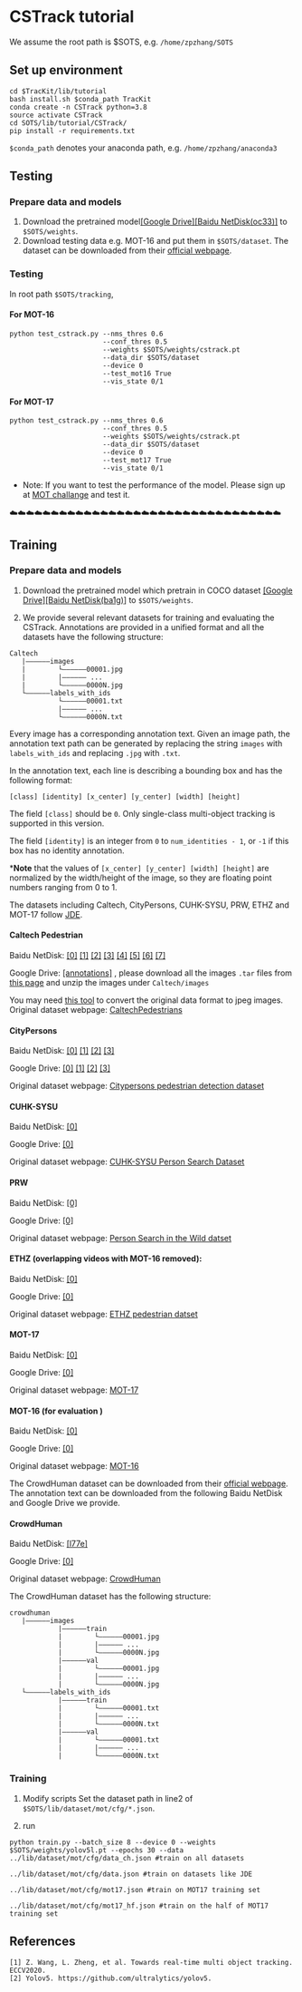 # CSTrack tutorial

We assume the root path is $SOTS, e.g. `/home/zpzhang/SOTS`

## Set up environment

```
cd $TracKit/lib/tutorial
bash install.sh $conda_path TracKit
conda create -n CSTrack python=3.8
source activate CSTrack
cd SOTS/lib/tutorial/CSTrack/
pip install -r requirements.txt
```
`$conda_path` denotes your anaconda path, e.g. `/home/zpzhang/anaconda3`

## Testing
### Prepare data and models
1. Download the pretrained model[[Google Drive]](https://drive.google.com/file/d/1x0HUDD9t6mnHi3q2N3Uf4gtmBBwPvAd7/view?usp=sharing)[[Baidu NetDisk(oc33)]](https://pan.baidu.com/s/1vIi4aWw-uRT9fZBN2aksBg) to `$SOTS/weights`.
2. Download testing data e.g. MOT-16 and put them in `$SOTS/dataset`. The dataset can be downloaded from their [official webpage](https://motchallenge.net/).


### Testing
In root path `$SOTS/tracking`,

#### For MOT-16
```
python test_cstrack.py --nms_thres 0.6
                       --conf_thres 0.5
                       --weights $SOTS/weights/cstrack.pt
                       --data_dir $SOTS/dataset
                       --device 0
                       --test_mot16 True
                       --vis_state 0/1
```

#### For MOT-17
```
python test_cstrack.py --nms_thres 0.6
                       --conf_thres 0.5
                       --weights $SOTS/weights/cstrack.pt
                       --data_dir $SOTS/dataset
                       --device 0
                       --test_mot17 True
                       --vis_state 0/1
```

- Note: If you want to test the performance of the model. Please sign up at [MOT challange](https://motchallenge.net/) and test it.



:cloud::cloud::cloud::cloud::cloud::cloud::cloud::cloud::cloud::cloud::cloud::cloud::cloud::cloud::cloud::cloud::cloud::cloud::cloud::cloud::cloud::cloud::cloud::cloud::cloud::cloud::cloud::cloud::cloud::cloud::cloud::cloud::cloud:
## Training

### Prepare data and models

1. Download the pretrained model which pretrain in COCO dataset [[Google Drive]](https://drive.google.com/file/d/1qJHNlEXPVirDVmWL7hHeU4-P9amWHJHR/view?usp=sharing)[[Baidu NetDisk(ba1g)]](https://pan.baidu.com/s/1S04i6-yxQ3QHtfUDDtd1Kw) to `$SOTS/weights`.

2. We provide several relevant datasets for training and evaluating the CSTrack. 
Annotations are provided in a unified format and all the datasets have the following structure:

```
Caltech
   |——————images
   |        └——————00001.jpg
   |        |—————— ...
   |        └——————0000N.jpg
   └——————labels_with_ids
            └——————00001.txt
            |—————— ...
            └——————0000N.txt
```

Every image has a corresponding annotation text. Given an image path, 
the annotation text path can be generated by replacing the string `images` with `labels_with_ids` and replacing `.jpg` with `.txt`.

In the annotation text, each line is describing a bounding box and has the following format:
```
[class] [identity] [x_center] [y_center] [width] [height]
```
The field `[class]` should be `0`. Only single-class multi-object tracking is supported in this version. 

The field `[identity]` is an integer from `0` to `num_identities - 1`, or `-1` if this box has no identity annotation.

***Note** that the values of `[x_center] [y_center] [width] [height]` are normalized by the width/height of the image, so they are floating point numbers ranging from 0 to 1.


The datasets including Caltech, CityPersons, CUHK-SYSU, PRW, ETHZ and MOT-17 follow [JDE](https://github.com/Zhongdao/Towards-Realtime-MOT). 

#### Caltech Pedestrian
Baidu NetDisk: 
[[0]](https://pan.baidu.com/s/1sYBXXvQaXZ8TuNwQxMcAgg)
[[1]](https://pan.baidu.com/s/1lVO7YBzagex1xlzqPksaPw) 
[[2]](https://pan.baidu.com/s/1PZXxxy_lrswaqTVg0GuHWg)
[[3]](https://pan.baidu.com/s/1M93NCo_E6naeYPpykmaNgA)
[[4]](https://pan.baidu.com/s/1ZXCdPNXfwbxQ4xCbVu5Dtw)
[[5]](https://pan.baidu.com/s/1kcZkh1tcEiBEJqnDtYuejg)
[[6]](https://pan.baidu.com/s/1sDjhtgdFrzR60KKxSjNb2A)
[[7]](https://pan.baidu.com/s/18Zvp_d33qj1pmutFDUbJyw)

Google Drive: [[annotations]](https://drive.google.com/file/d/1h8vxl_6tgi9QVYoer9XcY9YwNB32TE5k/view?usp=sharing) , 
please download all the images `.tar` files from [this page](http://www.vision.caltech.edu/Image_Datasets/CaltechPedestrians/datasets/USA/) and unzip the images under `Caltech/images`

You may need [this tool](https://github.com/mitmul/caltech-pedestrian-dataset-converter) to convert the original data format to jpeg images.
Original dataset webpage: [CaltechPedestrians](http://www.vision.caltech.edu/Image_Datasets/CaltechPedestrians/)
#### CityPersons
Baidu NetDisk: 
[[0]](https://pan.baidu.com/s/1g24doGOdkKqmbgbJf03vsw)
[[1]](https://pan.baidu.com/s/1mqDF9M5MdD3MGxSfe0ENsA) 
[[2]](https://pan.baidu.com/s/1Qrbh9lQUaEORCIlfI25wdA)
[[3]](https://pan.baidu.com/s/1lw7shaffBgARDuk8mkkHhw)

Google Drive:
[[0]](https://drive.google.com/file/d/1DgLHqEkQUOj63mCrS_0UGFEM9BG8sIZs/view?usp=sharing)
[[1]](https://drive.google.com/file/d/1BH9Xz59UImIGUdYwUR-cnP1g7Ton_LcZ/view?usp=sharing) 
[[2]](https://drive.google.com/file/d/1q_OltirP68YFvRWgYkBHLEFSUayjkKYE/view?usp=sharing)
[[3]](https://drive.google.com/file/d/1VSL0SFoQxPXnIdBamOZJzHrHJ1N2gsTW/view?usp=sharing)

Original dataset webpage: [Citypersons pedestrian detection dataset](https://bitbucket.org/shanshanzhang/citypersons)

#### CUHK-SYSU
Baidu NetDisk: 
[[0]](https://pan.baidu.com/s/1YFrlyB1WjcQmFW3Vt_sEaQ)

Google Drive:
[[0]](https://drive.google.com/file/d/1D7VL43kIV9uJrdSCYl53j89RE2K-IoQA/view?usp=sharing)

Original dataset webpage: [CUHK-SYSU Person Search Dataset](http://www.ee.cuhk.edu.hk/~xgwang/PS/dataset.html)

#### PRW
Baidu NetDisk: 
[[0]](https://pan.baidu.com/s/1iqOVKO57dL53OI1KOmWeGQ)

Google Drive:
[[0]](https://drive.google.com/file/d/116_mIdjgB-WJXGe8RYJDWxlFnc_4sqS8/view?usp=sharing)

Original dataset webpage: [Person Search in the Wild datset](http://www.liangzheng.com.cn/Project/project_prw.html)

#### ETHZ (overlapping videos with MOT-16 removed):
Baidu NetDisk: 
[[0]](https://pan.baidu.com/s/14EauGb2nLrcB3GRSlQ4K9Q)

Google Drive:
[[0]](https://drive.google.com/file/d/19QyGOCqn8K_rc9TXJ8UwLSxCx17e0GoY/view?usp=sharing)

Original dataset webpage: [ETHZ pedestrian datset](https://data.vision.ee.ethz.ch/cvl/aess/dataset/)

#### MOT-17
Baidu NetDisk: 
[[0]](https://pan.baidu.com/s/1lHa6UagcosRBz-_Y308GvQ)

Google Drive:
[[0]](https://drive.google.com/file/d/1ET-6w12yHNo8DKevOVgK1dBlYs739e_3/view?usp=sharing)

Original dataset webpage: [MOT-17](https://motchallenge.net/data/MOT17/)

#### MOT-16 (for evaluation )
Baidu NetDisk: 
[[0]](https://pan.baidu.com/s/10pUuB32Hro-h-KUZv8duiw)

Google Drive:
[[0]](https://drive.google.com/file/d/1254q3ruzBzgn4LUejDVsCtT05SIEieQg/view?usp=sharing)

Original dataset webpage: [MOT-16](https://motchallenge.net/data/MOT16/)

The CrowdHuman dataset can be downloaded from their [official webpage](https://www.crowdhuman.org). The annotation text can be downloaded from the following Baidu NetDisk and Google Drive we provide. 

#### CrowdHuman
Baidu NetDisk: 
[[l77e]](https://pan.baidu.com/s/1-wlHeQwizqTN7Ce1tkrXTQ)

Google Drive:
[[0]](https://drive.google.com/file/d/1Q0obzf3WFjFq6bHFjkiHCgRYjU-tUw6d/view?usp=sharing)

Original dataset webpage: [CrowdHuman](https://www.crowdhuman.org)

The CrowdHuman dataset has the following structure:
```
crowdhuman
   |——————images
            |——————train
            |        └——————00001.jpg
            |        |—————— ...
            |        └——————0000N.jpg
            |——————val
            |        └——————00001.jpg
            |        |—————— ...
            |        └——————0000N.jpg
   └——————labels_with_ids
            |——————train
            |        └——————00001.txt
            |        |—————— ...
            |        └——————0000N.txt
            |——————val
            |        └——————00001.txt
            |        |—————— ...
            |        └——————0000N.txt
```

### Training
1. Modify scripts
Set the dataset path in line2 of `$SOTS/lib/dataset/mot/cfg/*.json`.

2. run
```
python train.py --batch_size 8 --device 0 --weights $SOTS/weights/yolov5l.pt --epochs 30 --data ../lib/dataset/mot/cfg/data_ch.json #train on all datasets
                                                                                                ../lib/dataset/mot/cfg/data.json #train on datasets like JDE
                                                                                                ../lib/dataset/mot/cfg/mot17.json #train on MOT17 training set
                                                                                                ../lib/dataset/mot/cfg/mot17_hf.json #train on the half of MOT17 training set
```

## References
```
[1] Z. Wang, L. Zheng, et al. Towards real-time multi object tracking. ECCV2020.
[2] Yolov5. https://github.com/ultralytics/yolov5.
```
